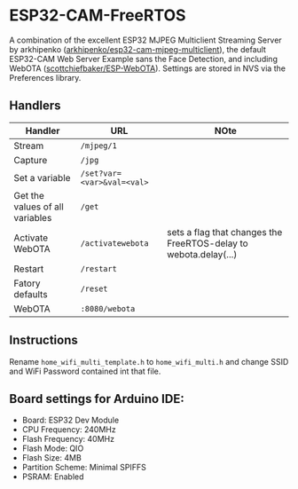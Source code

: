 # ESP32-CAM-FreeRTOS
A combination of the excellent ESP32 MJPEG Multiclient Streaming Server by arkhipenko ([arkhipenko/esp32-cam-mjpeg-multiclient](https://github.com/arkhipenko/esp32-cam-mjpeg-multiclient)), the default ESP32-CAM Web Server Example sans the Face Detection, and including WebOTA ([scottchiefbaker/ESP-WebOTA](https://github.com/scottchiefbaker/ESP-WebOTA)). Settings are stored in NVS via the Preferences library.

## Handlers

Handler | URL | NOte
------------ | ------------- | -------------
Stream | `/mjpeg/1`
Capture | `/jpg`
Set a variable | `/set?var=<var>&val=<val>`
Get the values of all variables | `/get`
Activate WebOTA | `/activatewebota` | sets a flag that changes the FreeRTOS-delay to webota.delay(...)
Restart | `/restart`
Fatory defaults | `/reset`
WebOTA | `:8080/webota`

## Instructions

Rename `home_wifi_multi_template.h` to `home_wifi_multi.h` and change SSID and WiFi Password contained int that file.

## Board settings for Arduino IDE:

* Board: ESP32 Dev Module
* CPU Frequency: 240MHz
* Flash Frequency: 40MHz
* Flash Mode: QIO
* Flash Size: 4MB
* Partition Scheme: Minimal SPIFFS
* PSRAM: Enabled